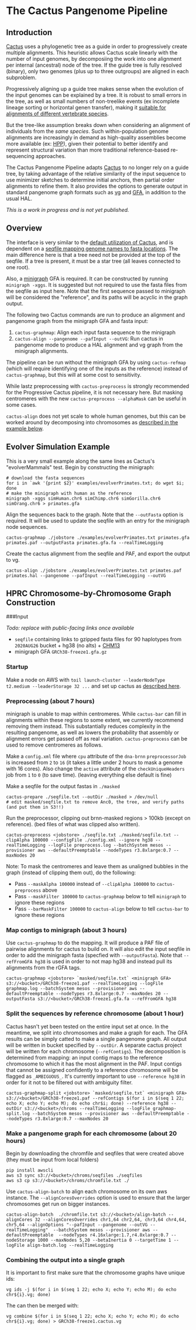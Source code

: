 The Cactus Pangenome Pipeline
===

## Introduction

[Cactus](../README.md) uses a phylogenetic tree as a guide in order to progressively create multiple alignments.  This heuristic allows Cactus scale linearly with the number of input genomes, by decomposiing the work into one alignment per internal (ancestral) node of the tree.  If the guide tree is fully resolved (binary), only two genomes (plus up to three outgroups) are aligned in each subproblem.

Progressively aligning up a guide tree makes sense when the evolution of the input genomes can be explained by a tree.  It is robust to small errors in the tree, as well as small numbers of non-treelike events (ex incomplete lineage sorting or horizontal genen transfer), making it [suitable for alignments of different vertebrate species](https://doi.org/10.1038/s41586-020-2871-y).

But the tree-like assumption breaks down when considering an alignment of individuals from the *same species*.  Such within-population genome alignments are increasingly in demand as high-quality assemblies become more available (ex: [HPP](https://humanpangenome.org/)), given their potential to better identify and represent structural variation than more traditional reference-based re-sequencing approaches.

The Cactus Pangenome Pipeline adapts [Cactus](../README.md) to no longer rely on a guide tree, by taking advantage of the relative similarity of the input sequence to use minimizer sketches to determine initial anchors, then partial order alignments to refine them.  It also provides the options to generate output in standard pangenome graph formats such as [vg](https://github.com/vgteam/vg) and [GFA](https://github.com/GFA-spec/GFA-spec), in addition to the usual HAL. 

*This is a work in progress and is not yet published.* 

## Overview

The interface is very similar to the [default utilization of Cactus](../README.md), and is dependent on a [seqfile mapping genome names to fasta locations](seqFile-the-input-file).  The main difference here is that a tree need not be provided at the top of the seqfile.  If a tree is present, it must be a star tree (all leaves connected to one root).

Also, a [minigraph](https://github.com/lh3/minigraph) GFA is required.  It can be constructed by running `minigraph -xggs`.  It is suggested but not required to use the fasta files from the seqfile as input here.  Note that the first sequence passed to minigraph will be considered the "reference", and its paths will be acyclic in the graph output.  

The following two Cactus commands are run to produce an alignment and pangenome graph from the minigraph GFA and fasta input:

1. `cactus-graphmap`: Align each input fasta sequence to the minigraph
2. `cactus-align --pangenome --pafInput --outVG`: Run cactus in pangenome mode to produce a HAL alignment and vg graph from the minigraph alignments.

The pipeline can be run without the minigraph GFA by using `cactus-refmap` (which will require identifying one of the inputs as the reference) instead of `cactus-graphmap`, but this will at some cost to sensitivity.

While lastz preprocessing with `cactus-preprocess` is strongly recommended for the Progressive Cactus pipeline, it is not necessary here.  But masking centromeres with the new `cactus-preprocess --alphaMask` can be useful in some cases.  

`cactus-align` does not yet scale to whole human genomes, but this can be worked around by decomposing into chromosomes as [described in the example below](hprc-graph-construction).

## Evolver Simulation Example

This is a very small example along the same lines as Cactus's "evolverMammals" test.  Begin by constructing the minigraph:
```
# download the fasta sequences
for i in `awk '{print $2}' examples/evolverPrimates.txt; do wget $i; done
# make the minigraph with human as the reference
minigraph -xggs simHuman.chr6 simChimp.chr6 simGorilla.chr6 simOrang.chr6 > primates.gfa
```

Align the sequences back to the graph.  Note that the `--outFasta` option is required.  It will be used to update the seqfile with an entry for the minigraph node sequences.  
```
cactus-graphmap ./jobstore ./examples/evolverPrimates.txt primates.gfa primates.paf --outputFasta primates.gfa.fa --realTimeLogging
```

Create the cactus alignment from the seqfile and PAF, and export the output to vg.
```
cactus-align ./jobstore ./examples/evolverPrimates.txt primates.paf primates.hal --pangenome --pafInput --realTimeLogging --outVG
```

## HPRC Chromosome-by-Chromosome Graph Construction

###Input

*Todo: replace with public-facing links once available*

* `seqfile` containing links to gzipped fasta files for 90 haplotypes from `2020AUG26` bucket + hg38 (no alts) + [CHM13](https://s3.amazonaws.com/nanopore-human-wgs/chm13/assemblies/chm13.draft_v1.0.fasta.gz)
* minigraph GFA `GRCh38-freeze1.gfa.gz`

### Startup

Make a node on AWS with `toil launch-cluster --leaderNodeType t2.medium --leaderStorage 32 ...` and set up cactus as [described here](./running-in-aws.md).

### Preprocessing (about 7 hours)

minigraph is unable to map within centromeres.  While `cactus-bar` can fill in alignments within these regions to some extent, we currently recommend removing them instead.  This substantially reduces complexity in the resulting pangenome, as well as lowers the probability that assembly or alignment errors get passed off as real variation.  `cactus-preprocess` can be used to remove centromeres as follows. 

Make a `config.xml` file where `cpu` attribute of the `dna-brnn` `preprocessorJob` is increased from `2` to `16` (it takes a little under 2 hours to mask a genome with 16 cores).  Also change the `active` attribute of the `checkUniqueHeaders` job from `1` to `0` (to save time). (leaving everything else default is fine)

Make a seqfile for the output fastas in `./masked`
```
cactus-prepare ./seqfile.txt --outDir ./masked > /dev/null
# edit masked/seqfile.txt to remove Anc0, the tree, and verify paths (and put them in S3!!)
```

Run the preprocessor, clipping out brnn-masked regions > 100kb (except on reference). (bed files of what was clipped also written). 
```
cactus-preprocess <jobstore> ./seqfile.txt ./masked/seqfile.txt --clipAlpha 100000 --configFile ./config.xml --ignore hg38 --realTimeLogging --logFile preprocess.log --batchSystem mesos --provisioner aws --defaultPreemptable --nodeTypes r3.8xlarge:0.7 --maxNodes 20
```

Note: To mask the centromeres and leave them as unaligned bubbles in the graph (instead of clipping them out), do the following:
* Pass `--maskAlpha 100000` instead of `--clipAlpha 100000` to `cactus-preprocess` above
* Pass `--maskFilter 100000` to `cactus-graphmap` below to tell `minigraph` to ignore these regions
* Pass `--barMaskFilter 100000` to `cactus-align` below to tell `cactus-bar` to ignore these regions

### Map contigs to minigraph (about 3 hours)

Use `cactus-graphmap` to do the mapping.  It will produce a PAF file of pairwise alignments for cactus to build on.  It will also edit the input seqfile in order to add the minigraph fasta (specfied with `--outputFasta`).  Note that `--refFromGFA hg38` is used in order to not map hg38 and instead pull its alignments from the rGFA tags.  

```
cactus-graphmap <jobstore> `masked/seqfile.txt` <minigraph GFA> s3://<bucket>/GRCh38-freeze1.paf --realTimeLogging --logFile graphmap.log --batchSystem mesos --provisioner aws --defaultPreemptable --nodeTypes r3.8xlarge:0.7 --maxNodes 20 --outputFasta s3://<bucket>/GRCh38-freeze1.gfa.fa --refFromGFA hg38
```

### Split the sequences by reference chromosome (about 1 hour)

Cactus hasn't yet been tested on the entire input set at once.  In the meantime, we split into chromosomes and make a graph for each.  The GFA results can be simply catted to make a single pangenome graph.  All output will be written in bucket specified by `--outDir`.  A separate cactus project will be written for each chromosome (`--refContigs`).  The decomposition is determined from mapping: an input contig maps to the reference chromosome to which it has the most alignment in the PAF. Input contigs that cannot be assigned confidently to a reference chromosome will be flagged as `_AMBIGUOUS_`. It's currently important to use `--reference hg38` in order for it not to be filtered out with ambiguity filter.

```
cactus-graphmap-split <jobstore> `masked/seqfile.txt` <minigraph GFA> s3://<bucket>/GRCh38-freeze1.paf --refContigs $(for i in $(seq 1 22; echo X; echo Y; echo M); do echo chr$i; done) --reference hg38 --outDir s3://<bucket>/chroms --realTimeLogging --logFile graphmap-split.log --batchSystem mesos --provisioner aws --defaultPreemptable --nodeTypes r3.8xlarge:0.7 --maxNodes 20 
```

### Make a pangenome graph for each chromosome (about 20 hours)

Begin by downloading the chromfile and seqfiles that were created above (they must be input from local folders)
```
pip install awscli
aws s3 sync s3://<bucket>/chroms/seqfiles ./seqfiles
aws s3 cp s3://<bucket>/chroms/chromfile.txt ./
```

Use `cactus-align-batch` to align each chromosome on its own aws instance.  The `--alignCoresOverrides` option is used to ensure that the larger chromosomes get run on bigger instances.

```
cactus-align-batch  ./chromfile.txt s3://<bucket>/align-batch --alignCores 32 --alignCoresOverrides chr1,64 chr2,64, chr3,64 chr4,64, chr5,64 --alignOptions "--pafInput --pangenome --outVG --realTimeLogging"  --batchSystem mesos --provisioner aws --defaultPreemptable  --nodeTypes r4.16xlarge:1.7,r4.8xlarge:0.7 --nodeStorage 1000 --maxNodes 5,20 --betaInertia 0 --targetTime 1 --logFile align-batch.log --realTimeLogging
```

### Combining the output into a single graph

It is important to first make sure that the chromosome graphs have unique ids:
```
vg ids -j $(for i in $(seq 1 22; echo X; echo Y; echo M); do echo chr${i}.vg; done)
```

The can then be merged with:
```
vg combine $(for i in $(seq 1 22; echo X; echo Y; echo M); do echo chr${i}.vg; done) > GRCh38-freeze1.cactus.vg
```
